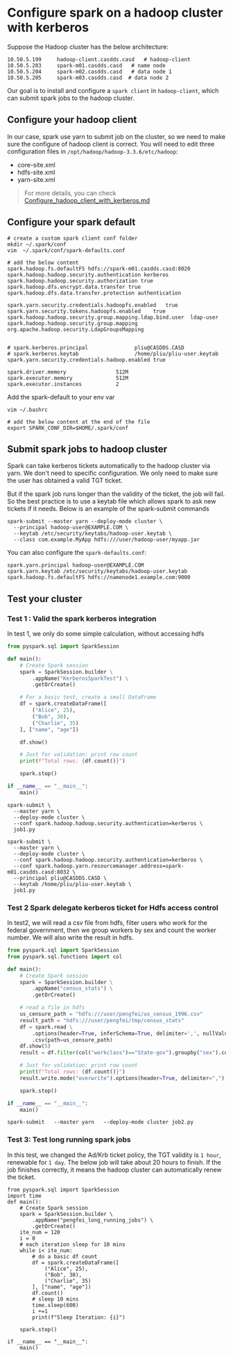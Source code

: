 # Configure spark on a hadoop cluster with kerberos

Suppose the Hadoop cluster has the below architecture:

```text
10.50.5.199	    hadoop-client.casdds.casd	# hadoop-client
10.50.5.203	    spark-m01.casdds.casd	# name node
10.50.5.204     spark-m02.casdds.casd   # data node 1
10.50.5.205     spark-m03.casdds.casd  # data node 2
```

Our goal is to install and configure a `spark client` in `hadoop-client`, which can submit spark jobs to the hadoop
cluster. 

## Configure your hadoop client

In our case, spark use yarn to submit job on the cluster, so we need to make sure the configure of hadoop client is correct.
You will need to edit three configuration files in `/opt/hadoop/hadoop-3.3.6/etc/hadoop`:
- core-site.xml
- hdfs-site.xml
- yarn-site.xml

> For more details, you can check [Configure_hadoop_client_with_kerberos.md](./01.Configure_hadoop_client_with_kerberos.md)
> 

## Configure your spark default

```shell
# create a custom spark client conf folder
mkdir ~/.spark/conf
vim  ~/.spark/conf/spark-defaults.conf

# add the below content
spark.hadoop.fs.defaultFS hdfs://spark-m01.casdds.casd:8020
spark.hadoop.hadoop.security.authentication kerberos
spark.hadoop.hadoop.security.authorization true
spark.hadoop.dfs.encrypt.data.transfer true
spark.hadoop.dfs.data.transfer.protection authentication

spark.yarn.security.credentials.hadoopfs.enabled   true
spark.yarn.security.tokens.hadoopfs.enabled    true
spark.hadoop.hadoop.security.group.mapping.ldap.bind.user  ldap-user
spark.hadoop.hadoop.security.group.mapping  org.apache.hadoop.security.LdapGroupsMapping


# spark.kerberos.principal               pliu@CASDDS.CASD
# spark.kerberos.keytab                  /home/pliu/pliu-user.keytab
spark.yarn.security.credentials.hadoop.enabled true

spark.driver.memory                512M
spark.executor.memory              512M
spark.executor.instances           2

```

Add the spark-default to your env var

```shell
vim ~/.bashrc

# add the below content at the end of the file
export SPARK_CONF_DIR=$HOME/.spark/conf
```

## Submit spark jobs to hadoop cluster

Spark can take kerberos tickets automatically to the hadoop cluster via yarn.
We don't need to specific configuration. We only need to make sure the user
has obtained a valid TGT ticket.

But if the spark job runs longer than the validity of the ticket, the job will fail. So the best practice
is to use a keytab file which allows spark to ask new tickets if it needs. Below is an example
of the spark-submit commands

```shell
spark-submit --master yarn --deploy-mode cluster \
  --principal hadoop-user@EXAMPLE.COM \
  --keytab /etc/security/keytabs/hadoop-user.keytab \
  --class com.example.MyApp hdfs:///user/hadoop-user/myapp.jar
```

You can also configure the `spark-defaults.conf`:

```shell
spark.yarn.principal hadoop-user@EXAMPLE.COM
spark.yarn.keytab /etc/security/keytabs/hadoop-user.keytab
spark.hadoop.fs.defaultFS hdfs://namenode1.example.com:9000
```


## Test your cluster

### Test 1 : Valid the spark kerberos integration

In test 1, we only do some simple calculation, without accessing hdfs

```python
from pyspark.sql import SparkSession

def main():
    # Create Spark session
    spark = SparkSession.builder \
        .appName("KerberosSparkTest") \
        .getOrCreate()

    # For a basic test, create a small DataFrame
    df = spark.createDataFrame([
        ("Alice", 25),
        ("Bob", 30),
        ("Charlie", 35)
    ], ["name", "age"])

    df.show()

    # Just for validation: print row count
    print(f"Total rows: {df.count()}")

    spark.stop()

if __name__ == "__main__":
    main()

```
```shell
spark-submit \
  --master yarn \
  --deploy-mode cluster \
  --conf spark.hadoop.hadoop.security.authentication=kerberos \
  job1.py
```




```shell
spark-submit \
  --master yarn \
  --deploy-mode cluster \
  --conf spark.hadoop.hadoop.security.authentication=kerberos \
  --conf spark.hadoop.yarn.resourcemanager.address=spark-m01.casdds.casd:8032 \
  --principal pliu@CASDDS.CASD \
  --keytab /home/pliu/pliu-user.keytab \
  job1.py
```


### Test 2 Spark delegate kerberos ticket for Hdfs access control

In test2, we will read a csv file from hdfs, filter users who work for the federal government, then we group workers by sex and 
count the worker number. We will also write the result in hdfs.


```python
from pyspark.sql import SparkSession
from pyspark.sql.functions import col

def main():
    # Create Spark session
    spark = SparkSession.builder \
        .appName("census_stats") \
        .getOrCreate()

    # read a file in hdfs
    us_censure_path = "hdfs:///user/pengfei/us_census_1996.csv"
    result_path = "hdfs:///user/pengfei/tmp/census_stats"
    df = spark.read \
        .options(header=True, inferSchema=True, delimiter=',', nullValue="?") \
        .csv(path=us_censure_path)
    df.show(5)
    result = df.filter(col("workclass")=="State-gov").groupby("sex").count()

    # Just for validation: print row count
    print(f"Total rows: {df.count()}")
    result.write.mode("overwrite").options(header=True, delimiter=",").csv(result_path)

    spark.stop()

if __name__ == "__main__":
    main()
```

```shell
spark-submit   --master yarn   --deploy-mode cluster job2.py
```


### Test 3: Test long running spark jobs

In this test, we changed the Ad/Krb ticket policy, the TGT validity is `1 hour`, renewable for `1 day`. The below job
will take about 20 hours to finish. If the job finishes correctly, it means the hadoop cluster can automatically renew
the ticket. 

```shell
from pyspark.sql import SparkSession
import time
def main():
    # Create Spark session
    spark = SparkSession.builder \
        .appName("pengfei_long_running_jobs") \
        .getOrCreate()
    ite_num = 120
    i = 0
    # each iteration sleep for 10 mins
    while i< ite_num:
        # do a basic df count
        df = spark.createDataFrame([
            ("Alice", 25),
            ("Bob", 30),
            ("Charlie", 35)
        ], ["name", "age"])
        df.count()
        # sleep 10 mins
        time.sleep(600)
        i +=1
        print(f"Sleep Iteration: {i}")
    
    spark.stop()

if __name__ == "__main__":
    main()

```